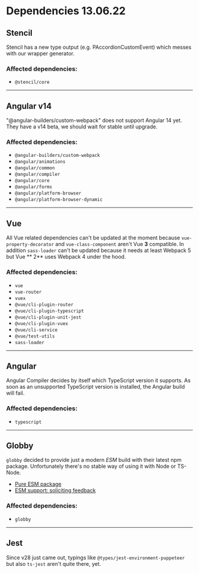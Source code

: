 # Dependencies 13.06.22

## Stencil

Stencil has a new type output (e.g. PAccordionCustomEvent) which messes with our wrapper generator.


### Affected dependencies:

* `@stencil/core`

---

## Angular v14

"@angular-builders/custom-webpack" does not support Angular 14 yet. They have a v14 beta, we should wait for stable
until upgrade.

### Affected dependencies:

* `@angular-builders/custom-webpack`
* `@angular/animations`
* `@angular/common`
* `@angular/compiler`
* `@angular/core`
* `@angular/forms`
* `@angular/platform-browser`
* `@angular/platform-browser-dynamic`

---

## Vue

All Vue related dependencies can't be updated at the moment because `vue-property-decorator` and `vue-class-component`
aren't Vue **3** compatible. In addition `sass-loader` can't be updated because it needs at least Webpack 5 but Vue **
2** uses Webpack 4 under the hood.

### Affected dependencies:

* `vue`
* `vue-router`
* `vuex`
* `@vue/cli-plugin-router`
* `@vue/cli-plugin-typescript`
* `@vue/cli-plugin-unit-jest`
* `@vue/cli-plugin-vuex`
* `@vue/cli-service`
* `@vue/test-utils`
* `sass-loader`

---

## Angular

Angular Compiler decides by itself which TypeScript version it supports. As soon as an unsupported TypeScript version is
installed, the Angular build will fail.

### Affected dependencies:

* `typescript`

---

## Globby

`globby` decided to provide just a modern *ESM* build with their latest npm package. Unfortunately there's no stable way
of using it with Node or TS-Node.

* [Pure ESM package](https://gist.github.com/sindresorhus/a39789f98801d908bbc7ff3ecc99d99c#how-can-i-make-my-typescript-project-output-esm)
* [ESM support: soliciting feedback](https://github.com/TypeStrong/ts-node/issues/1007)

### Affected dependencies:

* `globby`

---

## Jest

Since v28 just came out, typings like `@types/jest-environment-puppeteer` but also `ts-jest` aren't quite there, yet.
